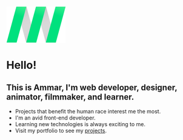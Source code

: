 ![personal logo](./images/logo.png "AN Logo")


# **Hello!**

## This is Ammar, I'm web developer, designer, animator, filmmaker, and learner.

* Projects that benefit the human race interest me the most.
* I'm an avid front-end developer.
* Learning new technologies is always exciting to me.
* Visit my portfolio to see my [projects](http://ammarnassri.com/).